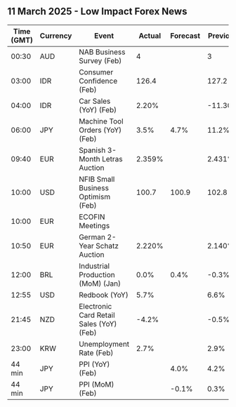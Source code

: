 ## 11 March 2025 - Low Impact Forex News

| Time (GMT) | Currency | Event | Actual | Forecast | Previous |
|------|----------|-------|--------|----------|----------|
| 00:30 | AUD | NAB Business Survey (Feb) | 4 |  | 3 |
| 03:00 | IDR | Consumer Confidence (Feb) | 126.4 |  | 127.2 |
| 04:00 | IDR | Car Sales (YoY) (Feb) | 2.20% |  | -11.30% |
| 06:00 | JPY | Machine Tool Orders (YoY) (Feb) | 3.5% | 4.7% | 11.2% |
| 09:40 | EUR | Spanish 3-Month Letras Auction | 2.359% |  | 2.431% |
| 10:00 | USD | NFIB Small Business Optimism (Feb) | 100.7 | 100.9 | 102.8 |
| 10:00 | EUR | ECOFIN Meetings |  |  |  |
| 10:50 | EUR | German 2-Year Schatz Auction | 2.220% |  | 2.140% |
| 12:00 | BRL | Industrial Production (MoM) (Jan) | 0.0% | 0.4% | -0.3% |
| 12:55 | USD | Redbook (YoY) | 5.7% |  | 6.6% |
| 21:45 | NZD | Electronic Card Retail Sales (YoY) (Feb) | -4.2% |  | -0.5% |
| 23:00 | KRW | Unemployment Rate (Feb) | 2.7% |  | 2.9% |
| 44 min | JPY | PPI (YoY) (Feb) |  | 4.0% | 4.2% |
| 44 min | JPY | PPI (MoM) (Feb) |  | -0.1% | 0.3% |
